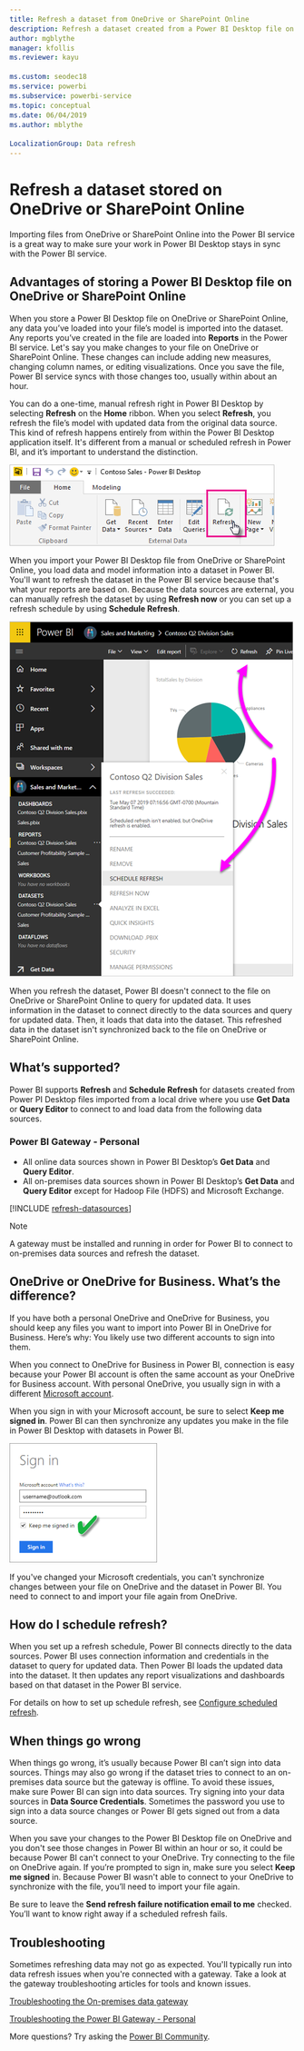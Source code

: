 ```yaml
---
title: Refresh a dataset from OneDrive or SharePoint Online
description: Refresh a dataset created from a Power BI Desktop file on OneDrive, or SharePoint Online
author: mgblythe
manager: kfollis
ms.reviewer: kayu

ms.custom: seodec18
ms.service: powerbi
ms.subservice: powerbi-service
ms.topic: conceptual
ms.date: 06/04/2019
ms.author: mblythe

LocalizationGroup: Data refresh
---
```

# Refresh a dataset stored on OneDrive or SharePoint Online
Importing files from OneDrive or SharePoint Online into the Power BI service is a great way to make sure your work in Power BI Desktop stays in sync with the Power BI service.

## Advantages of storing a Power BI Desktop file on OneDrive or SharePoint Online
When you store a Power BI Desktop file on OneDrive or SharePoint Online, any data you’ve loaded into your file’s model is imported into the dataset. Any reports you’ve created in the file are loaded into **Reports** in the Power BI service. Let's say you make changes to your file on OneDrive or SharePoint Online. These changes can include adding new measures, changing column names, or editing visualizations. Once you save the file, Power BI service syncs with those changes too, usually within about an hour.

You can do a one-time, manual refresh right in Power BI Desktop by selecting **Refresh** on the **Home** ribbon. When you select **Refresh**, you refresh the file’s model with updated data from the original data source. This kind of refresh happens entirely from within the Power BI Desktop application itself. It's different from a manual or scheduled refresh in Power BI, and it’s important to understand the distinction.

![](media/refresh-desktop-file-onedrive/pbix-refresh.png)

When you import your Power BI Desktop file from OneDrive or SharePoint Online, you load data and model information into a dataset in Power BI. You'll want to refresh the dataset in the Power BI service because that's what your reports are based on. Because the data sources are external, you can manually refresh the dataset by using **Refresh now** or you can set up a refresh schedule by using **Schedule Refresh**. 

![](media/refresh-desktop-file-onedrive/powerbi-service-refresh.png)

When you refresh the dataset, Power BI doesn't connect to the file on OneDrive or SharePoint Online to query for updated data. It uses information in the dataset to connect directly to the data sources and query for updated data. Then, it loads that data into the dataset. This refreshed data in the dataset isn't synchronized back to the file on OneDrive or SharePoint Online.

## What’s supported?
Power BI supports **Refresh** and **Schedule Refresh** for datasets created from Power PI Desktop files imported from a local drive where you use **Get Data** or **Query Editor** to connect to and load data from the following data sources.

### Power BI Gateway - Personal
* All online data sources shown in Power BI Desktop’s **Get Data** and **Query Editor**.
* All on-premises data sources shown in Power BI Desktop’s **Get Data** and **Query Editor** except for Hadoop File (HDFS) and Microsoft Exchange.

<!-- Refresh Data sources-->
[!INCLUDE [refresh-datasources](./includes/refresh-datasources.md)]

> [!NOTE]
> A gateway must be installed and running in order for Power BI to connect to on-premises data sources and refresh the dataset.
> 
> 

## OneDrive or OneDrive for Business. What’s the difference?
If you have both a personal OneDrive and OneDrive for Business, you should keep any files you want to import into Power BI in OneDrive for Business. Here’s why: You likely use two different accounts to sign into them.

When you connect to OneDrive for Business in Power BI, connection is easy because your Power BI account is often the same account as your OneDrive for Business account. With personal OneDrive, you usually sign in with a different [Microsoft account](https://account.microsoft.com).

When you sign in with your Microsoft account, be sure to select **Keep me signed in**. Power BI can then synchronize any updates you make in the file in Power BI Desktop with datasets in Power BI.

![](media/refresh-desktop-file-onedrive/refresh_signin_keepmesignedin.png)

If you've changed your Microsoft credentials, you can't synchronize changes between your file on OneDrive and the dataset in Power BI. You need to connect to and import your file again from OneDrive.

## How do I schedule refresh?
When you set up a refresh schedule, Power BI connects directly to the data sources. Power BI uses connection information and credentials in the dataset to query for updated data. Then Power BI loads the updated data into the dataset. It then updates any report visualizations and dashboards based on that dataset in the Power BI service.

For details on how to set up schedule refresh, see [Configure scheduled refresh](refresh-scheduled-refresh.md).

## When things go wrong
When things go wrong, it’s usually because Power BI can’t sign into data sources. Things may also go wrong if the dataset tries to connect to an on-premises data source but the gateway is offline. To avoid these issues, make sure Power BI can sign into data sources. Try signing into your data sources in **Data Source Credentials**. Sometimes the password you use to sign into a data source changes or Power BI gets signed out from a data source.

When you save your changes to the Power BI Desktop file on OneDrive and you don't see those changes in Power BI within an hour or so, it could be because Power BI can't connect to your OneDrive. Try connecting to the file on OneDrive again. If you’re prompted to sign in, make sure you select **Keep me signed** in. Because Power BI wasn't able to connect to your OneDrive to synchronize with the file, you’ll need to import your file again.

Be sure to leave the **Send refresh failure notification email to me** checked. You’ll want to know right away if a scheduled refresh fails.

## Troubleshooting
Sometimes refreshing data may not go as expected. You'll typically run into data refresh issues when you're connected with a gateway. Take a look at the gateway troubleshooting articles for tools and known issues.

[Troubleshooting the On-premises data gateway](service-gateway-onprem-tshoot.md)

[Troubleshooting the Power BI Gateway - Personal](service-admin-troubleshooting-power-bi-personal-gateway.md)

More questions? Try asking the [Power BI Community](http://community.powerbi.com/).

